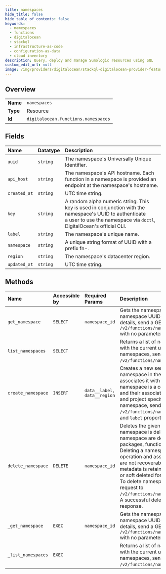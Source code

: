 ```yaml
---
title: namespaces
hide_title: false
hide_table_of_contents: false
keywords:
  - namespaces
  - functions
  - digitalocean    
  - stackql
  - infrastructure-as-code
  - configuration-as-data
  - cloud inventory
description: Query, deploy and manage Sumologic resources using SQL
custom_edit_url: null
image: /img/providers/digitalocean/stackql-digitalocean-provider-featured-image.png
---
```

  
    

## Overview
<table><tbody>
<tr><td><b>Name</b></td><td><code>namespaces</code></td></tr>
<tr><td><b>Type</b></td><td>Resource</td></tr>
<tr><td><b>Id</b></td><td><code>digitalocean.functions.namespaces</code></td></tr>
</tbody></table>

## Fields
| Name | Datatype | Description |
|:-----|:---------|:------------|
| `uuid` | `string` | The namespace's Universally Unique Identifier. |
| `api_host` | `string` | The namespace's API hostname. Each function in a namespace is provided an endpoint at the namespace's hostname. |
| `created_at` | `string` | UTC time string. |
| `key` | `string` | A random alpha numeric string. This key is used in conjunction with the namespace's UUID to authenticate <br />a user to use the namespace via `doctl`, DigitalOcean's official CLI. |
| `label` | `string` | The namespace's unique name. |
| `namespace` | `string` | A unique string format of UUID with a prefix fn-. |
| `region` | `string` | The namespace's datacenter region. |
| `updated_at` | `string` | UTC time string. |
## Methods
| Name | Accessible by | Required Params | Description |
|:-----|:--------------|:----------------|:------------|
| `get_namespace` | `SELECT` | `namespace_id` | Gets the namespace details for the given namespace UUID. To get namespace details, send a GET request to `/v2/functions/namespaces/$NAMESPACE_ID` with no parameters. |
| `list_namespaces` | `SELECT` |  | Returns a list of namespaces associated with the current user. To get all namespaces, send a GET request to `/v2/functions/namespaces`. |
| `create_namespace` | `INSERT` | `data__label, data__region` | Creates a new serverless functions namespace in the desired region and associates it with the provided label. A namespace is a collection of functions and their associated packages, triggers, and project specifications. To create a namespace, send a POST request to `/v2/functions/namespaces` with the `region` and `label` properties. |
| `delete_namespace` | `DELETE` | `namespace_id` | Deletes the given namespace.  When a namespace is deleted all assets, in the namespace are deleted, this includes packages, functions and triggers. Deleting a namespace is a destructive operation and assets in the namespace are not recoverable after deletion. Some metadata is retained, such as activations, or soft deleted for reporting purposes.<br />To delete namespace, send a DELETE request to `/v2/functions/namespaces/$NAMESPACE_ID`.<br />A successful deletion returns a 204 response. |
| `_get_namespace` | `EXEC` | `namespace_id` | Gets the namespace details for the given namespace UUID. To get namespace details, send a GET request to `/v2/functions/namespaces/$NAMESPACE_ID` with no parameters. |
| `_list_namespaces` | `EXEC` |  | Returns a list of namespaces associated with the current user. To get all namespaces, send a GET request to `/v2/functions/namespaces`. |
